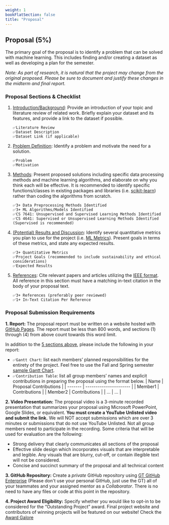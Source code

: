 ```yaml
---
weight: 1
bookFlatSection: false
title: "Proposal"
---
```


## Proposal (5%)

The primary goal of the proposal is to identify a problem that can be solved with machine learning. This includes finding and/or creating a dataset as well as developing a plan for the semester.

*Note: As part of research, it is natural that the project may change from the original proposed. Please be sure to document and justify these changes in the midterm and final report.*

### Proposal Sections & Checklist

1. <u>Introduction/Background</u>: Provide an introduction of your topic and literature review of related work. Briefly explain your dataset and its features, and provide a link to the dataset if possible.
    ```
    ✅Literature Review
    ✅Dataset Description
    ✅Dataset Link (if applicable)
    ```

2. <u>Problem Definition</u>: Identify a problem and motivate the need for a solution.
    ```
    ✅Problem
    ✅Motivation
    ```

3. <u>Methods</u>: Present proposed solutions including specific data processing methods and machine learning algorithms, and elaborate on why you think each will be effective. It is recommended to identify specific functions/classes in existing packages and libraries (i.e. [scikit-learn](https://scikit-learn.org/stable/)) rather than coding the algorithms from scratch.
    ```
    ✅3+ Data Preprocessing Methods Identified
    ✅3+ ML Algorithms/Models Identified
    ✅CS 7641: Unsupervised and Supervised Learning Methods Identified
    ✅CS 4641: Supervised or Unsupervised Learning Methods Identified (Supervised is recommended)
    ```

4. <u>(Potential) Results and Discussion</u>: Identify several quantitative metrics you plan to use for the project (i.e. [ML Metrics](https://scikit-learn.org/stable/modules/model_evaluation.html)). Present goals in terms of these metrics, and state any expected results.
    ```
    ✅3+ Quantitative Metrics
    ✅Project Goals (recommended to include sustainability and ethical considerations)
    ✅Expected Results
    ```

5. <u>References</u>: Cite relevant papers and articles utilizing the [IEEE format](https://pitt.libguides.com/citationhelp/ieee). All reference in this section must have a matching in-text citation in the body of your proposal text.
    ```
    ✅3+ References (preferably peer reviewed)
    ✅1+ In-Text Citation Per Reference
    ```

### Proposal Submission Requirements
**1. Report:** The proposal report must be written on a website hosted with [GitHub Pages](https://pages.github.com/). The report must be less than 800 words, and sections (1) through (4) from above count towards this word limit. 

In addition to the [5 sections above](#proposal-sections--checklist), please include the following in your report:
- ```✅Gantt Chart```: list each members’ planned responsibilities for the entirety of the project. Feel free to use the Fall and Spring semester [sample Gantt Chart](/other/GanttChart.xlsx).
- ```✅Contribution Table```: list all group members’ names and explicit contributions in preparing the proposal using the format below.
| Name    | Proposal Contributions |
| ------- | ---------------------- |
| Member1 | Contributions          |
| Member2 | Contributions          |
| ...     | ...                    |

**2. Video Presentation:** The proposal video is a 3-minute recorded presentation that summarizes your proposal using Microsoft PowerPoint, Google Slides, or equivalent. **You must create a YouTube Unlisted video and submit the link.** We will NOT accept submissions which are over 3 minutes or submissions that do not use YouTube Unlisted. Not all group members need to participate in the recording. Some criteria that will be used for evaluation are the following:
- Strong delivery that clearly communicates all sections of the proposal
- Effective slide design which incorporates visuals that are interpretable and legible. Any visuals that are blurry, cut-off, or contain illegible text will not be considered.
- Concise and succinct summary of the proposal and all technical content

**3. GitHub Repository:** Create a *private* GitHub repository using [GT GitHub Enterprise](https://github.gatech.edu/) (Please don't use your personal GitHub, just use the GT) all of your teammates and your assigned mentor as a *Collaborator*. There is no need to have any files or code at this point in the repository.

**4. Project Award Eligibility:** Specify whether you would like to opt-in to be considered for the “Outstanding Project” award. Final project website and contributors of winning projects will be featured on our website! Check the [Award Galore](/docs/grading/project-breakdown/award_galore)